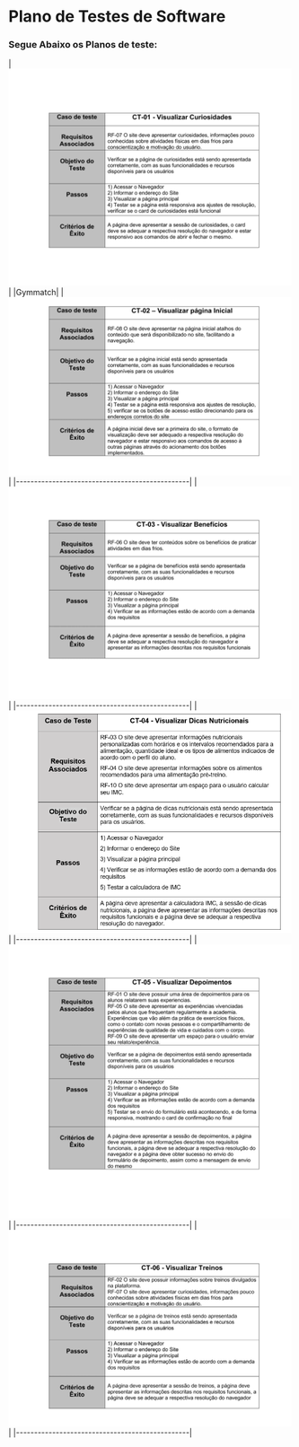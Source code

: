 # Plano de Testes de Software

### Segue Abaixo os Planos de teste:

|<img src="img/ct 01.png" alt="plano de teste 1">|
|Gymmatch|
|<img src="img/ct 02.png" alt="plano de teste 2">|
|------------------------------------------------|
|<img src="img/ct 03.png" alt="plano de teste 3">|
|------------------------------------------------|
|<img src="img/ct 14.png" alt="plano de teste 4">|
|------------------------------------------------|
|<img src="img/ct 05.png" alt="plano de teste 5">|
|------------------------------------------------|
|<img src="img/ct 06.png" alt="plano de teste 6">|
|------------------------------------------------|
